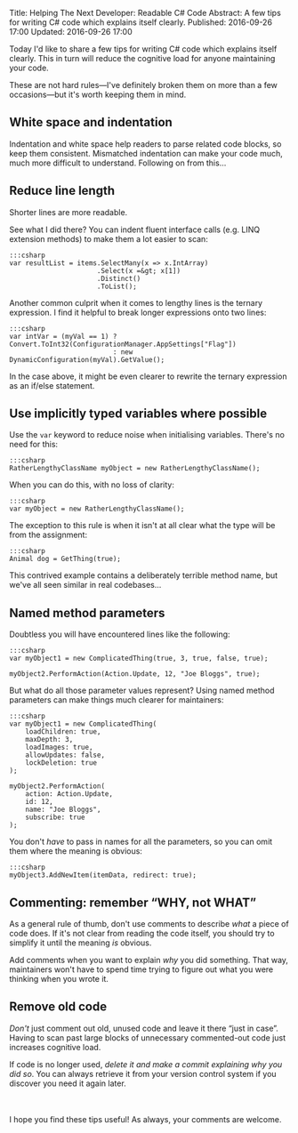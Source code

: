 Title: Helping The Next Developer: Readable C# Code
Abstract: A few tips for writing C# code which explains itself clearly. 
Published: 2016-09-26 17:00
Updated: 2016-09-26 17:00

Today I'd like to share a few tips for writing C# code which explains itself clearly. This in turn will reduce the cognitive load for anyone maintaining your code.

These are not hard rules—I've definitely broken them on more than a few occasions—but it's worth keeping them in mind.

## White space and indentation

Indentation and white space help readers to parse related code blocks, so keep them consistent. Mismatched indentation can make your code much, much more difficult to understand. Following on from this...

## Reduce line length

Shorter lines are more readable.

See what I did there? You can indent fluent interface calls (e.g. LINQ extension methods) to make them a lot easier to scan:

    :::csharp
    var resultList = items.SelectMany(x => x.IntArray)
                          .Select(x =&gt; x[1])
                          .Distinct()
                          .ToList();

Another common culprit when it comes to lengthy lines is the ternary expression. I find it helpful to break longer expressions onto two lines:

    :::csharp
    var intVar = (myVal == 1) ? Convert.ToInt32(ConfigurationManager.AppSettings["Flag"])
                              : new DynamicConfiguration(myVal).GetValue();

In the case above, it might be even clearer to rewrite the ternary expression as an if/else statement.

## Use implicitly typed variables where possible

Use the `var` keyword to reduce noise when initialising variables. There's no need for this:

    :::csharp
    RatherLengthyClassName myObject = new RatherLengthyClassName();

When you can do this, with no loss of clarity:

    :::csharp
    var myObject = new RatherLengthyClassName();

The exception to this rule is when it isn't at all clear what the type will be from the assignment:

    :::csharp
    Animal dog = GetThing(true);

This contrived example contains a deliberately terrible method name, but we've all seen similar in real codebases...

## Named method parameters

Doubtless you will have encountered lines like the following:

    :::csharp
    var myObject1 = new ComplicatedThing(true, 3, true, false, true);

    myObject2.PerformAction(Action.Update, 12, "Joe Bloggs", true);

But what do all those parameter values represent? Using named method parameters can make things much clearer for maintainers:

    :::csharp
    var myObject1 = new ComplicatedThing(
        loadChildren: true,
        maxDepth: 3,
        loadImages: true,
        allowUpdates: false,
        lockDeletion: true
    );

    myObject2.PerformAction(
        action: Action.Update,
        id: 12,
        name: "Joe Bloggs",
        subscribe: true
    );

You don't *have* to pass in names for all the parameters, so you can omit them where the meaning is obvious:

    :::csharp
    myObject3.AddNewItem(itemData, redirect: true);

## Commenting: remember “WHY, not WHAT”

As a general rule of thumb, don't use comments to describe *what* a piece of code does. If it's not clear from reading the code itself, you should try to simplify it until the meaning *is* obvious.

Add comments when you want to explain *why* you did something. That way, maintainers won't have to spend time trying to figure out what you were thinking when you wrote it.

## Remove old code

*Don't* just comment out old, unused code and leave it there “just in case”. Having to scan past large blocks of unnecessary commented-out code just increases cognitive load.

If code is no longer used, *delete it and make a commit explaining why you did so*. You can always retrieve it from your version control system if you discover you need it again later.

<br><br>
I hope you find these tips useful! As always, your comments are welcome.
